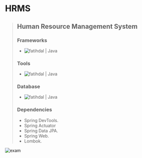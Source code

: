 # HRMS

> ## Human Resource Management System
>
> ### Frameworks
> - <img alt="fatihdal | Java" src="https://img.shields.io/badge/-Spring%20Boot-succes?logoWidth=40?style=for-the-badge&logo=spring&logoColor=white"></img>
> ### Tools
> - <img alt="fatihdal | Java" src="https://img.shields.io/badge/-Maven-lightgrey?logoWidth=40?style=for-the-badge&logo=apache-maven&logoColor=white"></img>
> ### Database
> - <img alt="fatihdal | Java" src="https://img.shields.io/badge/-PostgreSQL-9cf?logoWidth=40?style=for-the-badge&logo=postgresql&logoColor=white"></img>
> ### Dependencies
> - Spring DevTools.
> - Spring Actuator
> - Spring Data JPA.
> - Spring Web.
> - Lombok.

![exam](https://user-images.githubusercontent.com/10801236/117908112-9fe5fb80-b2e0-11eb-963d-89a2ce8a48ae.jpg)